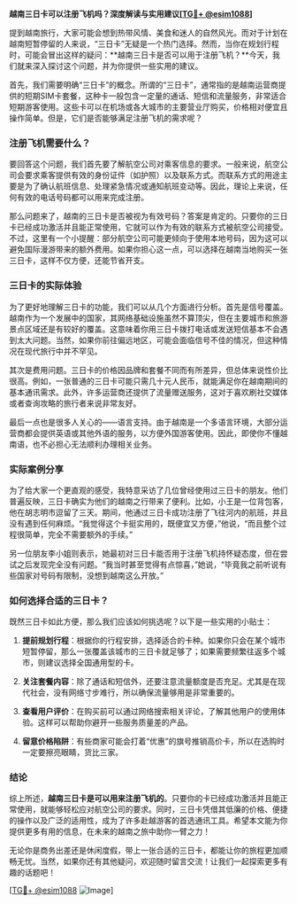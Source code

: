 **越南三日卡可以注册飞机吗？深度解读与实用建议[[TG💪+ @esim1088](https://t.me/s/esim1088)]**

提到越南旅行，大家可能会想到热带风情、美食和迷人的自然风光。而对于计划在越南短暂停留的人来说，“三日卡”无疑是一个热门选择。然而，当你在规划行程时，可能会冒出这样的疑问：**越南三日卡是否可以用于注册飞机？**今天，我们就来深入探讨这个问题，并为你提供一些实用的建议。

首先，我们需要明确“三日卡”的概念。所谓的“三日卡”，通常指的是越南运营商提供的短期SIM卡套餐，这种卡一般包含一定量的通话、短信和流量服务，非常适合短期游客使用。这些卡可以在机场或各大城市的主要营业厅购买，价格相对便宜且操作简单。但是，它们是否能够满足注册飞机的需求呢？

### 注册飞机需要什么？

要回答这个问题，我们首先要了解航空公司对乘客信息的要求。一般来说，航空公司会要求乘客提供有效的身份证件（如护照）以及联系方式。而联系方式的用途主要是为了确认航班信息、处理紧急情况或通知航班变动等。因此，理论上来说，任何有效的电话号码都可以用来完成注册。

那么问题来了，越南的三日卡是否被视为有效号码？答案是肯定的。只要你的三日卡已经成功激活并且能正常使用，它就可以作为有效的联系方式被航空公司接受。不过，这里有一个小提醒：部分航空公司可能更倾向于使用本地号码，因为这可以避免国际漫游带来的额外费用。如果你担心这一点，可以选择在越南当地购买一张三日卡，这样不仅方便，还能节省开支。

### 三日卡的实际体验

为了更好地理解三日卡的功能，我们可以从几个方面进行分析。首先是信号覆盖。越南作为一个发展中的国家，其网络基础设施虽然不算顶尖，但在主要城市和旅游景点区域还是有较好的覆盖。这意味着你用三日卡拨打电话或发送短信基本不会遇到太大问题。当然，如果你前往偏远地区，可能会面临信号不佳的情况，但这种情况在现代旅行中并不罕见。

其次是费用问题。三日卡的价格因品牌和套餐不同而有所差异，但总体来说性价比很高。例如，一张普通的三日卡可能只需几十元人民币，就能满足你在越南期间的基本通讯需求。此外，许多运营商还提供了流量赠送服务，这对于喜欢刷社交媒体或者查询攻略的旅行者来说非常友好。

最后一点也是很多人关心的——语言支持。由于越南是一个多语言环境，大部分运营商都会提供英语或其他外语的服务，以方便外国游客使用。因此，即使你不懂越南语，也不必担心无法顺利办理相关业务。

### 实际案例分享

为了给大家一个更直观的感受，我特意采访了几位曾经使用过三日卡的朋友。他们普遍反映，三日卡确实为他们的越南之行带来了便利。比如，小王是一位背包客，他在胡志明市逗留了三天。期间，他通过三日卡成功注册了飞往河内的航班，并且没有遇到任何麻烦。“我觉得这个卡挺实用的，既便宜又方便，”他说，“而且整个过程很简单，完全不需要额外的手续。”

另一位朋友李小姐则表示，她最初对三日卡能否用于注册飞机持怀疑态度，但在尝试之后发现完全没有问题。“我当时甚至觉得有点惊喜，”她说，“毕竟我之前听说有些国家对号码有限制，没想到越南这么开放。”

### 如何选择合适的三日卡？

既然三日卡如此方便，那么我们应该如何挑选呢？以下是一些实用的小贴士：

1. **提前规划行程**：根据你的行程安排，选择适合的卡种。如果你只会在某个城市短暂停留，那么一张覆盖该城市的三日卡就足够了；如果需要频繁往返多个城市，则建议选择全国通用型的卡。

2. **关注套餐内容**：除了通话和短信外，还要注意流量额度是否充足。尤其是在现代社会，没有网络寸步难行，所以确保流量够用是非常重要的。

3. **查看用户评价**：在购买前可以通过网络搜索相关评论，了解其他用户的使用体验。这样可以帮助你避开一些服务质量差的产品。

4. **留意价格陷阱**：有些商家可能会打着“优惠”的旗号推销高价卡，所以在选购时一定要擦亮眼睛，货比三家。

### 结论

综上所述，**越南三日卡是可以用来注册飞机的**。只要你的卡已经成功激活并且能正常使用，就能够轻松应对航空公司的要求。同时，三日卡凭借其低廉的价格、便捷的操作以及广泛的适用性，成为了许多赴越游客的首选通讯工具。希望本文能为你提供更多有用的信息，在未来的越南之旅中助你一臂之力！

无论你是商务出差还是休闲度假，带上一张合适的三日卡，都能让你的旅程更加顺畅无忧。当然，如果你还有其他疑问，欢迎随时留言交流！让我们一起探索更多有趣的话题吧！

[[TG💪+ @esim1088](https://t.me/s/esim1088) ![Image](https://i.postimg.cc/4NQfJmqS/Snipaste-2025-05-13-00-14-12.png)]